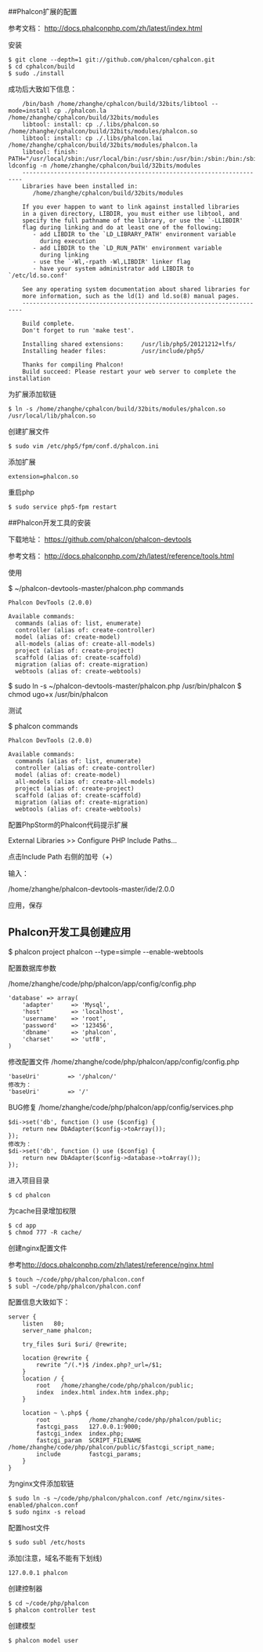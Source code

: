 ##Phalcon扩展的配置

参考文档：
<http://docs.phalconphp.com/zh/latest/index.html>

安装
```
$ git clone --depth=1 git://github.com/phalcon/cphalcon.git
$ cd cphalcon/build
$ sudo ./install
```
成功后大致如下信息：
```
    /bin/bash /home/zhanghe/cphalcon/build/32bits/libtool --mode=install cp ./phalcon.la /home/zhanghe/cphalcon/build/32bits/modules
    libtool: install: cp ./.libs/phalcon.so /home/zhanghe/cphalcon/build/32bits/modules/phalcon.so
    libtool: install: cp ./.libs/phalcon.lai /home/zhanghe/cphalcon/build/32bits/modules/phalcon.la
    libtool: finish: PATH="/usr/local/sbin:/usr/local/bin:/usr/sbin:/usr/bin:/sbin:/bin:/sbin" ldconfig -n /home/zhanghe/cphalcon/build/32bits/modules
    ----------------------------------------------------------------------
    Libraries have been installed in:
       /home/zhanghe/cphalcon/build/32bits/modules

    If you ever happen to want to link against installed libraries
    in a given directory, LIBDIR, you must either use libtool, and
    specify the full pathname of the library, or use the `-LLIBDIR'
    flag during linking and do at least one of the following:
       - add LIBDIR to the `LD_LIBRARY_PATH' environment variable
         during execution
       - add LIBDIR to the `LD_RUN_PATH' environment variable
         during linking
       - use the `-Wl,-rpath -Wl,LIBDIR' linker flag
       - have your system administrator add LIBDIR to `/etc/ld.so.conf'

    See any operating system documentation about shared libraries for
    more information, such as the ld(1) and ld.so(8) manual pages.
    ----------------------------------------------------------------------

    Build complete.
    Don't forget to run 'make test'.

    Installing shared extensions:     /usr/lib/php5/20121212+lfs/
    Installing header files:          /usr/include/php5/

    Thanks for compiling Phalcon!
    Build succeed: Please restart your web server to complete the installation
```


为扩展添加软链
```
$ ln -s /home/zhanghe/cphalcon/build/32bits/modules/phalcon.so /usr/local/lib/phalcon.so
```
创建扩展文件
```
$ sudo vim /etc/php5/fpm/conf.d/phalcon.ini
```
添加扩展
```
extension=phalcon.so
```
重启php
```
$ sudo service php5-fpm restart
```

##Phalcon开发工具的安装

下载地址：
<https://github.com/phalcon/phalcon-devtools>

参考文档：
<http://docs.phalconphp.com/zh/latest/reference/tools.html>

使用

$ ~/phalcon-devtools-master/phalcon.php commands
```
Phalcon DevTools (2.0.0)

Available commands:
  commands (alias of: list, enumerate)
  controller (alias of: create-controller)
  model (alias of: create-model)
  all-models (alias of: create-all-models)
  project (alias of: create-project)
  scaffold (alias of: create-scaffold)
  migration (alias of: create-migration)
  webtools (alias of: create-webtools)
```

$ sudo ln -s ~/phalcon-devtools-master/phalcon.php /usr/bin/phalcon
$ chmod ugo+x /usr/bin/phalcon

测试

$ phalcon commands

```
Phalcon DevTools (2.0.0)

Available commands:
  commands (alias of: list, enumerate)
  controller (alias of: create-controller)
  model (alias of: create-model)
  all-models (alias of: create-all-models)
  project (alias of: create-project)
  scaffold (alias of: create-scaffold)
  migration (alias of: create-migration)
  webtools (alias of: create-webtools)
```

配置PhpStorm的Phalcon代码提示扩展

External Libraries >> Configure PHP Include Paths...

点击Include Path 右侧的加号（+）

输入：

/home/zhanghe/phalcon-devtools-master/ide/2.0.0

应用，保存


## Phalcon开发工具创建应用

$ phalcon project phalcon --type=simple --enable-webtools

配置数据库参数

/home/zhanghe/code/php/phalcon/app/config/config.php
```
'database' => array(
    'adapter'     => 'Mysql',
    'host'        => 'localhost',
    'username'    => 'root',
    'password'    => '123456',
    'dbname'      => 'phalcon',
    'charset'     => 'utf8',
)
```

修改配置文件
/home/zhanghe/code/php/phalcon/app/config/config.php
```
'baseUri'        => '/phalcon/'
修改为：
'baseUri'        => '/'
```

BUG修复
/home/zhanghe/code/php/phalcon/app/config/services.php
```
$di->set('db', function () use ($config) {
    return new DbAdapter($config->toArray());
});
修改为：
$di->set('db', function () use ($config) {
    return new DbAdapter($config->database->toArray());
});
```

进入项目目录
```
$ cd phalcon
```
为cache目录增加权限
```
$ cd app
$ chmod 777 -R cache/
```
创建nginx配置文件

参考<http://docs.phalconphp.com/zh/latest/reference/nginx.html>

```
$ touch ~/code/php/phalcon/phalcon.conf
$ subl ~/code/php/phalcon/phalcon.conf
```

配置信息大致如下：
```
server {
	listen   80;
	server_name phalcon;
    
    try_files $uri $uri/ @rewrite;

    location @rewrite {
        rewrite ^/(.*)$ /index.php?_url=/$1;
    }
    location / {
        root   /home/zhanghe/code/php/phalcon/public;
        index  index.html index.htm index.php;
    }

    location ~ \.php$ {
        root           /home/zhanghe/code/php/phalcon/public;
        fastcgi_pass   127.0.0.1:9000;
        fastcgi_index  index.php;
        fastcgi_param  SCRIPT_FILENAME  /home/zhanghe/code/php/phalcon/public/$fastcgi_script_name;
        include        fastcgi_params;
    }
}
```

为nginx文件添加软链
```
$ sudo ln -s ~/code/php/phalcon/phalcon.conf /etc/nginx/sites-enabled/phalcon.conf
$ sudo nginx -s reload
```
配置host文件
```
$ sudo subl /etc/hosts
```
添加(注意，域名不能有下划线)
```
127.0.0.1 phalcon
```


创建控制器
```
$ cd ~/code/php/phalcon
$ phalcon controller test
```
创建模型
```
$ phalcon model user
```


